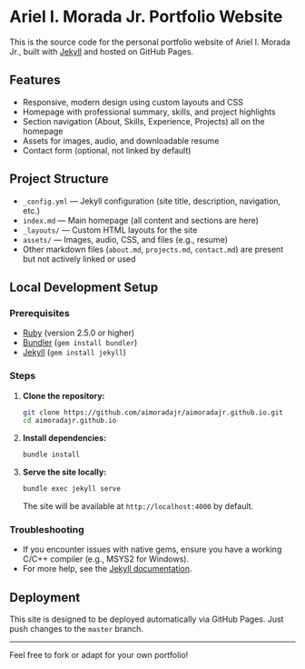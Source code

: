 # Ariel I. Morada Jr. Portfolio Website

This is the source code for the personal portfolio website of Ariel I. Morada Jr., built with [Jekyll](https://jekyllrb.com/) and hosted on GitHub Pages.

## Features

- Responsive, modern design using custom layouts and CSS
- Homepage with professional summary, skills, and project highlights
- Section navigation (About, Skills, Experience, Projects) all on the homepage
- Assets for images, audio, and downloadable resume
- Contact form (optional, not linked by default)

## Project Structure

- `_config.yml` — Jekyll configuration (site title, description, navigation, etc.)
- `index.md` — Main homepage (all content and sections are here)
- `_layouts/` — Custom HTML layouts for the site
- `assets/` — Images, audio, CSS, and files (e.g., resume)
- Other markdown files (`about.md`, `projects.md`, `contact.md`) are present but not actively linked or used

## Local Development Setup

### Prerequisites

- [Ruby](https://www.ruby-lang.org/en/downloads/) (version 2.5.0 or higher)
- [Bundler](https://bundler.io/) (`gem install bundler`)
- [Jekyll](https://jekyllrb.com/) (`gem install jekyll`)

### Steps

1. **Clone the repository:**
   ```sh
   git clone https://github.com/aimoradajr/aimoradajr.github.io.git
   cd aimoradajr.github.io
   ```
2. **Install dependencies:**
   ```sh
   bundle install
   ```
3. **Serve the site locally:**
   ```sh
   bundle exec jekyll serve
   ```
   The site will be available at `http://localhost:4000` by default.

### Troubleshooting

- If you encounter issues with native gems, ensure you have a working C/C++ compiler (e.g., MSYS2 for Windows).
- For more help, see the [Jekyll documentation](https://jekyllrb.com/docs/).

## Deployment

This site is designed to be deployed automatically via GitHub Pages. Just push changes to the `master` branch.

---

Feel free to fork or adapt for your own portfolio!
